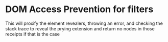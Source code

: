 # DOM Access Prevention for filters

This will proxify the element revealers, throwing an error, and checking the stack trace to reveal the prying extension and return no nodes in those receipts if that is the case
